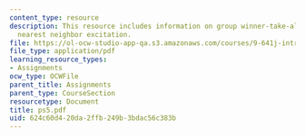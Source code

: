 ```yaml
---
content_type: resource
description: This resource includes information on group winner-take-all, stereopsis,
  nearest neighbor excitation.
file: https://ol-ocw-studio-app-qa.s3.amazonaws.com/courses/9-641j-introduction-to-neural-networks-spring-2005/624c60d420da2ffb249b3bdac56c383b_ps5.pdf
file_type: application/pdf
learning_resource_types:
- Assignments
ocw_type: OCWFile
parent_title: Assignments
parent_type: CourseSection
resourcetype: Document
title: ps5.pdf
uid: 624c60d4-20da-2ffb-249b-3bdac56c383b
---
```

